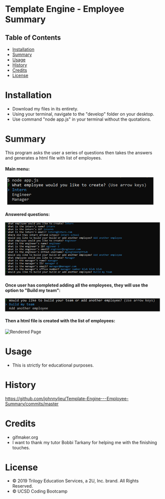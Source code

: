 # Template Engine - Employee Summary

## Table of Contents

* [Installation](#installation)
* [Summary](#summary)
* [Usage](#usage)
* [History](#history)
* [Credits](#credits)
* [License](#license)


# Installation

* Download my files in its entirety.
* Using your terminal, navigate to the "develop" folder on your desktop.
* Use command "node app.js" in your terminal without the quotations.

# Summary

This program asks the user a series of questions then takes the answers and generates a html file with list of employees.

#### Main menu:

![Main Menu](main_menu.gif "Main Menu")

#### Answered questions:

![Answered Questions](answered_questions.bmp "Answered Questions")

#### Once user has completed adding all the employees, they will use the option to "Build my team":

![Build Team](build_team.bmp "Build Team")

#### Then a html file is created with the list of employees:

![Rendered Page](built_webpage.bmp "Rendered Page")

# Usage

* This is strictly for educational purposes.

# History

https://github.com/johnnylieu/Template-Engine---Employee-Summary/commits/master


# Credits

* gifmaker.org
* I want to thank my tutor Bobbi Tarkany for helping me with the finishing touches.


# License
 
* © 2019 Trilogy Education Services, a 2U, Inc. brand. All Rights Reserved.
* © UCSD Coding Bootcamp
